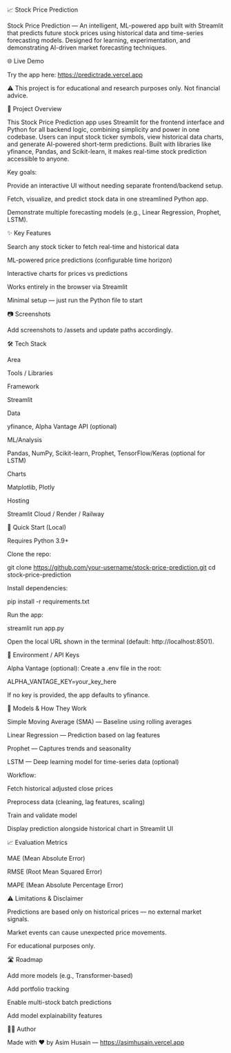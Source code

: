 📈 Stock Price Prediction

Stock Price Prediction — An intelligent, ML-powered app built with Streamlit that predicts future stock prices using historical data and time-series forecasting models. Designed for learning, experimentation, and demonstrating AI-driven market forecasting techniques.

🌐 Live Demo

Try the app here: https://predictrade.vercel.app

⚠️ This project is for educational and research purposes only. Not financial advice.

🧠 Project Overview

This Stock Price Prediction app uses Streamlit for the frontend interface and Python for all backend logic, combining simplicity and power in one codebase. Users can input stock ticker symbols, view historical data charts, and generate AI-powered short-term predictions. Built with libraries like yfinance, Pandas, and Scikit-learn, it makes real-time stock prediction accessible to anyone.

Key goals:

Provide an interactive UI without needing separate frontend/backend setup.

Fetch, visualize, and predict stock data in one streamlined Python app.

Demonstrate multiple forecasting models (e.g., Linear Regression, Prophet, LSTM).

✨ Key Features

Search any stock ticker to fetch real-time and historical data

ML-powered price predictions (configurable time horizon)

Interactive charts for prices vs predictions

Works entirely in the browser via Streamlit

Minimal setup — just run the Python file to start

📷 Screenshots

Add screenshots to /assets and update paths accordingly.

🛠 Tech Stack

Area

Tools / Libraries

Framework

Streamlit

Data

yfinance, Alpha Vantage API (optional)

ML/Analysis

Pandas, NumPy, Scikit-learn, Prophet, TensorFlow/Keras (optional for LSTM)

Charts

Matplotlib, Plotly

Hosting

Streamlit Cloud / Render / Railway

🚀 Quick Start (Local)

Requires Python 3.9+

Clone the repo:

git clone https://github.com/your-username/stock-price-prediction.git
cd stock-price-prediction

Install dependencies:

pip install -r requirements.txt

Run the app:

streamlit run app.py

Open the local URL shown in the terminal (default: http://localhost:8501).

🔑 Environment / API Keys

Alpha Vantage (optional): Create a .env file in the root:

ALPHA_VANTAGE_KEY=your_key_here

If no key is provided, the app defaults to yfinance.

🔬 Models & How They Work

Simple Moving Average (SMA) — Baseline using rolling averages

Linear Regression — Prediction based on lag features

Prophet — Captures trends and seasonality

LSTM — Deep learning model for time-series data (optional)

Workflow:

Fetch historical adjusted close prices

Preprocess data (cleaning, lag features, scaling)

Train and validate model

Display prediction alongside historical chart in Streamlit UI

📈 Evaluation Metrics

MAE (Mean Absolute Error)

RMSE (Root Mean Squared Error)

MAPE (Mean Absolute Percentage Error)

⚠️ Limitations & Disclaimer

Predictions are based only on historical prices — no external market signals.

Market events can cause unexpected price movements.

For educational purposes only.

🛣 Roadmap

Add more models (e.g., Transformer-based)

Add portfolio tracking

Enable multi-stock batch predictions

Add model explainability features

👨‍💻 Author

Made with ❤️ by Asim Husain — https://asimhusain.vercel.app
